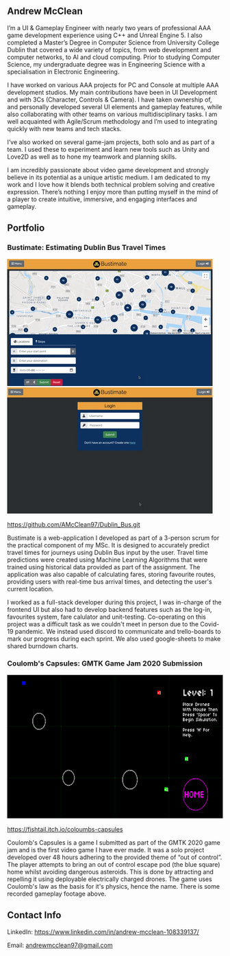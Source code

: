 ## Andrew McClean

I’m a UI & Gameplay Engineer with nearly two years of professional AAA game development experience using C++ and Unreal Engine 5. I also completed a Master’s Degree in Computer Science from University College Dublin that covered a wide variety of topics, from web development and computer networks, to AI and cloud computing. Prior to studying Computer Science, my undergraduate degree was in Engineering Science with a specialisation in Electronic Engineering.

I have worked on various AAA projects for PC and Console at multiple AAA development studios. My main contributions have been in UI Development and with 3Cs (Character, Controls & Camera). I have taken ownership of, and personally developed several UI elements and gameplay features, while also collaborating with other teams on various multidisciplinary tasks. I am well acquainted with Agile/Scrum methodology and I’m used to integrating quickly with new teams and tech stacks.

I’ve also worked on several game-jam projects, both solo and as part of a team. I used these to experiment and learn new tools such as Unity and Love2D as well as to hone my teamwork and planning skills.

I am incredibly passionate about video game development and strongly believe in its potential as a unique artistic medium. I am dedicated to my work and I love how it blends both technical problem solving and creative expression. There’s nothing I enjoy more than putting myself in the mind of a player to create intuitive, immersive, and engaging interfaces and gameplay.

## Portfolio

### Bustimate: Estimating Dublin Bus Travel Times

![Bustimate: Route Planner](./docs/images/Bus1.gif) ![Bustimate: Login/Favourites](./docs/images/Bus2.gif)

https://github.com/AMcClean97/Dublin_Bus.git

Bustimate is a web-application I developed as part of a 3-person scrum for the practical component of my MSc. It is designed to accurately predict travel times for journeys using Dublin Bus input by the user. Travel time predictions were created using Machine Learning Algorithms that were trained using historical data provided as part of the assignment. The application was also capable of calculating fares, storing favourite routes, providing users with real-time bus arrival times, and detecting the user's current location.

I worked as a full-stack developer during this project, I was in-charge of the frontend UI but also had to develop backend features such as the log-in, favourites system, fare calulator and unit-testing. Co-operating on this project was a difficult task as we couldn't meet in person due to the Covid-19 pandemic. We instead used discord to communicate and trello-boards to mark our progress during each sprint. We also used google-sheets to make shared burndown charts.

### Coulomb's Capsules: GMTK Game Jam 2020 Submission

<div align="center">
  <img src="./docs/images/CoulombImage.png" alt="Coulomb's Capsules" title="Coulomb's Capsules" width="640" height="334"/>
</div>

https://fishtail.itch.io/coloumbs-capsules

Coulomb's Capsules is a game I submitted as part of the GMTK 2020 game jam and is the first video game I have ever made. It was a solo project developed over 48 hours adhering to the provided theme of “out of control”. The player attempts to bring an out of control escape pod (the blue square) home whilst avoiding dangerous asteroids. This is done by attracting and repelling it using deployable electrically charged drones. The game uses Coulomb's law as the basis for it's physics, hence the name. There is some recorded gameplay footage above.

## Contact Info

LinkedIn: https://www.linkedin.com/in/andrew-mcclean-108339137/

Email: andrewmcclean97@gmail.com
